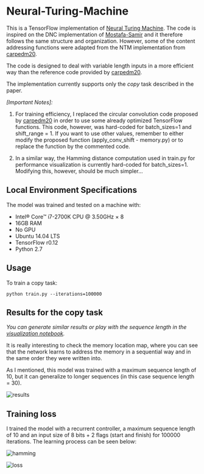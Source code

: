 # Neural-Turing-Machine

This is a TensorFlow implementation of [Neural Turing Machine](https://arxiv.org/abs/1410.5401). The code is inspired on the DNC implementation of [Mostafa-Samir](https://github.com/Mostafa-Samir/DNC-tensorflow) and it therefore follows the same structure and organization. However, some of the content addressing functions were adapted from the NTM implementation from [carpedm20](https://github.com/carpedm20/NTM-tensorflow).

The code is designed to deal with variable length inputs in a more efficient way than the reference code provided by [carpedm20](https://github.com/carpedm20/NTM-tensorflow).

The implementation currently supports only the _copy_ task described in the paper.

_[Important Notes]:_
1. For training efficiency, I replaced the circular convolution code proposed by [carpedm20](https://github.com/carpedm20/NTM-tensorflow) in order to use some already optimized TensorFlow functions. This code, however, was hard-coded for batch_sizes=1 and shift_range = 1. If you want to use other values, remember to either modify the proposed function (apply_conv_shift - memory.py) or to replace the function by the commented code.

2. In a similar way, the Hamming distance computation used in train.py for performance visualization is currently hard-coded for batch_sizes=1. Modifying this, however, should be much simpler...

## Local Environment Specifications

The model was trained and tested on a machine with:
  - Intel® Core™ i7-2700K CPU @ 3.50GHz × 8
  - 16GB RAM
  - No GPU
  - Ubuntu 14.04 LTS
  - TensorFlow r0.12
  - Python 2.7

## Usage

To train a copy task:

`python train.py --iterations=100000`

## Results for the copy task

_You can generate similar results or play with the sequence length in the [visualization notebook](https://github.com/camigord/Neural-Turing-Machine/blob/master/Visualization.ipynb)._

It is really interesting to check the memory location map, where you can see that the network learns to address the memory in a sequential way and in the same order they were written into.

As I mentioned, this model was trained with a maximum sequence length of 10, but it can generalize to longer sequences (in this case sequence length = 30).

![results](https://github.com/camigord/Neural-Turing-Machine/blob/master/assets/results.png)

## Training loss

I trained the model with a recurrent controller, a maximum sequence length of 10 and an input size of 8 bits + 2 flags (start and finish) for 100000 iterations. The learning process can be seen below:

![hamming](https://github.com/camigord/Neural-Turing-Machine/blob/master/assets/Hamming.png)

![loss](https://github.com/camigord/Neural-Turing-Machine/blob/master/assets/Loss.png)
